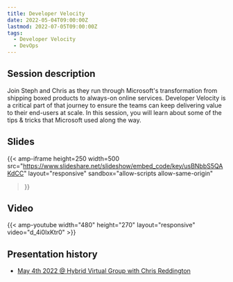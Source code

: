 ```yaml
---
title: Developer Velocity
date: 2022-05-04T09:00:00Z
lastmod: 2022-07-05T09:00:00Z
tags:
  - Developer Velocity
  - DevOps
---
```


## Session description
Join Steph and Chris as they run through Microsoft's transformation from shipping boxed products to always-on online services. Developer Velocity is a critical part of that journey to ensure the teams can keep delivering value to their end-users at scale. In this session, you will learn about some of the tips & tricks that Microsoft used along the way.

## Slides
{{< amp-iframe 
    height=250
    width=500
    src="https://www.slideshare.net/slideshow/embed_code/key/usBNbbS5QAKdCC" 
    layout="responsive" 
    sandbox="allow-scripts allow-same-origin" 
>}}

## Video
{{< amp-youtube width="480" height="270" layout="responsive" video="d_4i0lxKtr0" >}}

## Presentation history
- [May 4th 2022 @ Hybrid Virtual Group with Chris Reddington](https://www.meetup.com/hybrid-virtual-group/)